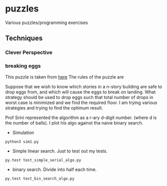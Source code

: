 # puzzles
Various puzzles/programming exercises

## Techniques
### Clever Perspective
### breaking eggs
This puzzle is taken from [here](https://www.geeksforgeeks.org/puzzle-set-35-2-eggs-and-100-floors/)
The rules of the puzzle are

Suppose that we wish to know which stories in a n-story building are safe to drop eggs from, and which will cause the eggs to break on landing. What strategy should be used to drop eggs such that total number of drops in worst case is minimized and we find the required floor.
I am trying various strategies and trying to find the optimum result. 

Prof Srini represented the algorithm as a r-ary d-digit number. (where d is the number of balls). I plot his algo against tha naive binary search.
* Simulation
```
python3 sim1.py
```

* Simple linear search. Just to test out my tests.
```
py.test test_simple_serial_algo.py
```

* binary search. Divide into half each time.
```
py.test test_bin_search_algo.py
```

